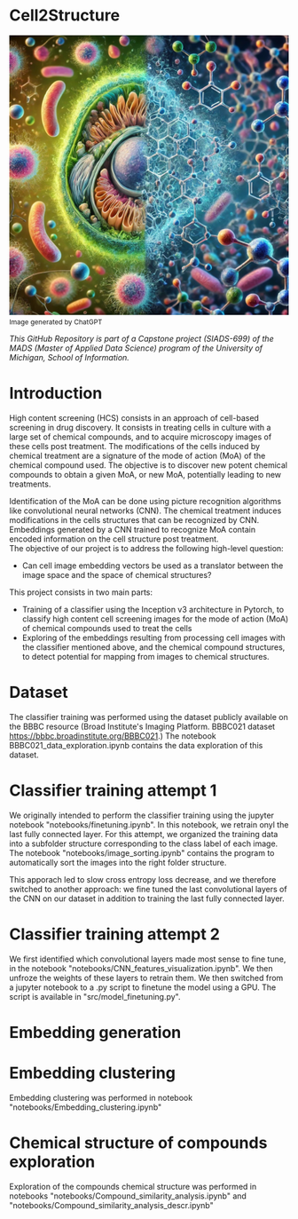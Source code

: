 # Cell2Structure
![Cell2Structure Logo](images/Cell2Structure_logo.jpg "Cell2Structure Logo")  
<span style="font-size:12px">Image generated by ChatGPT</span>  

*This GitHub Repository is part of a Capstone project (SIADS-699) of the MADS (Master of Applied Data Science) program of the University of Michigan, School of Information.*

# Introduction
High content screening (HCS) consists in an approach of cell-based screening in drug discovery. It consists in treating cells in culture with a large set of chemical compounds, and to acquire microscopy images of these cells post treatment. The modifications of the cells induced by chemical treatment are a signature of the mode of action (MoA) of the chemical compound used. The objective is to discover new potent chemical compounds to obtain a given MoA, or new MoA, potentially leading to new treatments. 

Identification of the MoA can be done using picture recognition algorithms like convolutional neural networks (CNN). The chemical treatment induces modifications in the cells structures that can be recognized by CNN. Embeddings generated by a CNN trained to recognize MoA contain encoded information on the cell structure post treatment.  
The objective of our project is  to address the following high-level question:
- Can cell image embedding vectors be used as a translator between the image space and the space of chemical structures?

This project consists in two main parts:
- Training of a classifier using the Inception v3 architecture in Pytorch, to classify high content cell screening images for the mode of action (MoA) of chemical compounds used to treat the cells
- Exploring of the embeddings resulting from processing cell images with the classifier mentioned above, and the chemical compound structures, to detect potential for mapping from images to chemical structures.

# Dataset
The classifier training was performed using the dataset publicly available on the BBBC resource (Broad Institute's Imaging Platform. BBBC021 dataset https://bbbc.broadinstitute.org/BBBC021.) The notebook BBBC021_data_exploration.ipynb contains the data exploration of this dataset.

# Classifier training attempt 1
We originally intended to perform the classifier training using the jupyter notebook "notebooks/finetuning.ipynb". In this notebook, we retrain onyl the last fully connected layer. For this attempt, we organized the training data into a subfolder structure corresponding to the class label of each image. The notebook "notebooks/image_sorting.ipynb" contains the program to automatically sort the images into the right folder structure.

This apporach led to slow cross entropy loss decrease, and we therefore switched to another approach: we fine tuned the last convolutional layers of the CNN on our dataset in addition to training the last fully connected layer. 

# Classifier training attempt 2
We first identified which convolutional layers made most sense to fine tune, in the notebook "notebooks/CNN_features_visualization.ipynb". We then unfroze the weights of these layers to retrain them. 
We then switched from a jupyter notebook to a .py script to finetune the model using a GPU. The script is available in "src/model_finetuning.py". 

# Embedding generation

# Embedding clustering
Embedding clustering was performed in notebook "notebooks/Embedding_clustering.ipynb"

# Chemical structure of compounds exploration
Exploration of the compounds chemical structure was performed in notebooks "notebooks/Compound_similarity_analysis.ipynb" and "notebooks/Compound_similarity_analysis_descr.ipynb"
